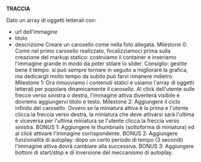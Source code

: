 **TRACCIA**

Dato un array di oggetti letterali con:

- url dell'immagine
- titolo
- descrizione
  Creare un carosello come nella foto allegata.
  Milestone 0:
  Come nel primo carosello realizzato, focalizziamoci prima sulla creazione del markup statico: costruiamo il container e inseriamo l'immagine grande in modo da poter stilare lo slider.
  Consiglio: gestite bene il tempo. si può sempre tornare in seguito a migliorare la grafica, ma dedicargli molto tempo da subito può farvi rimanere indietro.
  Milestone 1:
  Ora rimuoviamo i contenuti statici e usiamo l'array di oggetti letterali per popolare dinamicamente il carosello.
  Al click dell'utente sulle frecce verso sinistra o destra, l'immagine attiva diventerà visibile e dovremo aggiungervi titolo e testo.
  Milestone 2:
  Aggiungere il ciclo infinito del carosello. Ovvero se la miniatura attiva è la prima e l'utente clicca la freccia verso destra, la miniatura che deve attivarsi sarà l'ultima e viceversa per l'ultima miniatura se l'utente clicca la freccia verso sinistra.
  BONUS 1:
  Aggiungere le thumbnails (sottoforma di miniatura) ed al click attivare l'immagine corrispondente.
  BONUS 2:
  Aggiungere funzionalità di autoplay: dopo un certo periodo di tempo (3 secondi) l'immagine attiva dovrà cambiare alla successiva.
  BONUS 3:
  Aggiungere bottoni di start/stop e di inversione del meccanismo di autoplay.
